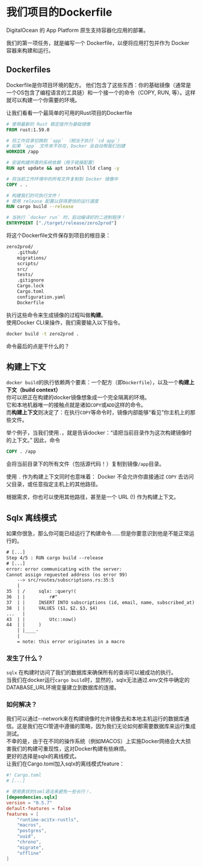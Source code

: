 # 我们项目的Dockerfile

DigitalOcean 的 App Platform 原生支持容器化应用的部署。

我们的第一项任务，就是编写一个 Dockerfile，以便将应用打包并作为 Docker 容器来构建和运行。

## Dockerfiles

Dockerfile是你项目环境的配方。
他们包含了这些东西：你的基础镜像（通常是一个OS包含了编程语言的工具链）和一个接一个的命令（COPY, RUN, 等）。这样就可以构建一个你需要的环境。

让我们看看一个最简单的可用的Rust项目的Dockerfile

```Dockerfile
# 使用最新的 Rust 稳定版作为基础镜像
FROM rust:1.59.0

# 将工作目录切换到 `app` （相当于执行 `cd app`）
# 如果 `app` 文件夹不存在，Docker 会自动帮我们创建
WORKDIR /app

# 安装构建所需的系统依赖（用于链接配置）
RUN apt update && apt install lld clang -y

# 将当前工作环境中的所有文件复制到 Docker 镜像中
COPY . .

# 构建我们的可执行文件！
# 使用 release 配置以获得更快的运行速度
RUN cargo build --release

# 当执行 `docker run` 时，启动编译好的二进制程序！
ENTRYPOINT ["./target/release/zero2prod"]
```

将这个Dockerfile文件保存到项目的根目录：

```sh
zero2prod/
    .github/
    migrations/
    scripts/
    src/
    tests/
    .gitignore
    Cargo.lock
    Cargo.toml
    configuration.yaml
    Dockerfile
```

执行这些命令来生成镜像的过程叫做**构建**。  
使用Docker CLI来操作，我们需要输入以下指令。

```sh
docker build -t zero2prod .
```

命令最后的点是干什么的？

## 构建上下文

`docker build`的执行依赖两个要素：一个配方（即`Dockerfile`），以及一个**构建上下文（build context）**  
你可以把正在构建的docker镜像想象成一个完全隔离的环境。  
它和本地机器唯一的接触点就是诸如`COPY`或`ADD`这样的命令。  
而**构建上下文**则决定了：在执行`COPY`等命令时，镜像内部能够“看见”你主机上的那些文件。  

举个例子，当我们使用`.`，就是告诉docker：“请把当前目录作为这次构建镜像时的上下文。”
因此，命令

```Dockerfile
COPY . /app
```

会将当前目录下的所有文件（包括源代码！）复制到镜像`/app`目录。

使用 `.` 作为构建上下文同时也意味着：
Docker 不会允许你直接通过 `COPY` 去访问父目录，或任意指定主机上的其他路径。

根据需求，你也可以使用其他路径，甚至是一个 URL (!) 作为构建上下文。

## Sqlx 离线模式

如果你很急，那么你可能已经运行了构建命令……但是你要意识到他是不能正常运行的。

```txt
# [...]
Step 4/5 : RUN cargo build --release
# [...]
error: error communicating with the server:
Cannot assign reguested address (os error 99)
    --> src/routes/subscriptions.rs:35:5
    |
35  | /     sqlx: :query!(
36  | |         r#"
37  | |     INSERT INTO subscriptions (id, email, name, subscribed_at)
38  | |     VALUES ($1，$2，$3，$4)
...   |
43  | |         Utc::now()
44  | |     )
    | |____-
    |
    = note: this error originates in a macro
```

### 发生了什么？

`sqlx` 在构建时访问了我们的数据库来确保所有的查询可以被成功的执行。  
当我们在docker运行`cargo build`时，显然的，sqlx无法通过.env文件中确定的DATABASE_URL环境变量建立到数据库的连接。

### 如何解决？

我们可以通过--network来在构建镜像时允许镜像去和本地主机运行的数据库通信。这是我们在CI管道中遵循的策略，因为我们无论如何都需要数据库来运行集成测试。  
不幸的是，由于在不同的操作系统（例如MACOS）上实施Docker网络会大大损害我们的构建可重现性，这对Docker构建有些麻烦。  
更好的选择是sqlx的离线模式。  
让我们在Cargo.toml加入sqlx的离线模式feature：

```toml
#! Cargo.toml
# [...]

# 使用表状的toml语法来避免一些长行！、
[dependencies.sqlx]
version = "0.5.7"
default-features = false
features = [
    "runtime-acitx-rustls",
    "macros",
    "postgres",
    "uuid",
    "chrono",
    "migrate",
    "offline"
]
```
